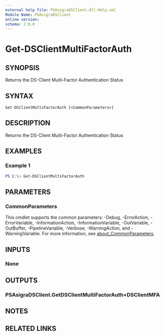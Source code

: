 ```yaml
---
external help file: PSAsigraDSClient.dll-Help.xml
Module Name: PSAsigraDSClient
online version:
schema: 2.0.0
---
```


# Get-DSClientMultiFactorAuth

## SYNOPSIS
Returns the DS-Client Multi-Factor Authentication Status

## SYNTAX

```
Get-DSClientMultiFactorAuth [<CommonParameters>]
```

## DESCRIPTION
Returns the DS-Client Multi-Factor Authentication Status

## EXAMPLES

### Example 1
```powershell
PS C:\> Get-DSClientMultiFactorAuth
```

## PARAMETERS

### CommonParameters
This cmdlet supports the common parameters: -Debug, -ErrorAction, -ErrorVariable, -InformationAction, -InformationVariable, -OutVariable, -OutBuffer, -PipelineVariable, -Verbose, -WarningAction, and -WarningVariable. For more information, see [about_CommonParameters](http://go.microsoft.com/fwlink/?LinkID=113216).

## INPUTS

### None

## OUTPUTS

### PSAsigraDSClient.GetDSClientMultiFactorAuth+DSClientMFA

## NOTES

## RELATED LINKS
